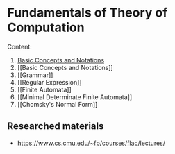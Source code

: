 # Fundamentals of Theory of Computation

Content:
1. [Basic Concepts and Notations](Basic%20Concepts%20and%20Notations.md)
1. [[Basic Concepts and Notations]]
2. [[Grammar]]
3. [[Regular Expression]]
4. [[Finite Automata]]
5. [[Minimal Determinate Finite Automata]]
6. [[Chomsky's Normal Form]]

## Researched materials

- https://www.cs.cmu.edu/~fp/courses/flac/lectures/